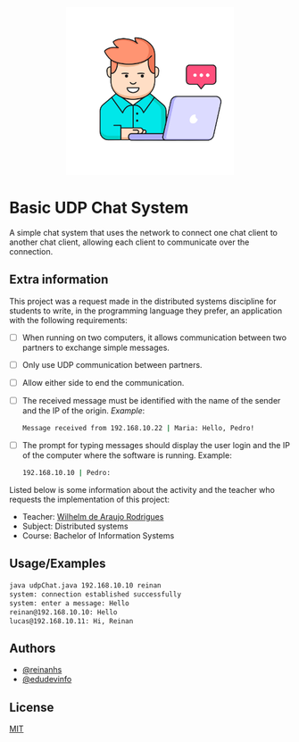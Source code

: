 <center>
 <img width="300px" height="300px" src="https://github.com/ReinanHS/Basic-UDP-Chat-System/blob/main/.github/docs/assets/logo-project.png" title="Logo"/>
</center>


# Basic UDP Chat System

A simple chat system that uses the network to connect one chat client to another chat client, allowing each client to communicate over the connection.



## Extra information

This project was a request made in the distributed systems discipline for students to write, in the programming language they prefer, an application with the following requirements:

- [ ] When running on two computers, it allows communication between two partners to exchange simple messages.
- [ ] Only use UDP communication between partners.
- [ ] Allow either side to end the communication.
- [ ] The received message must be identified with the name of the sender and the IP of the origin. *Example*:

   ```sh
   Message received from 192.168.10.22 | Maria: Hello, Pedro!
   ```

- [ ] The prompt for typing messages should display the user login and the IP of the computer where the software is running. Example:

  ```sh
  192.168.10.10 | Pedro:
  ```

Listed below is some information about the activity and the teacher who requests the implementation of this project:

- Teacher: [Wilhelm de Araujo Rodrigues](https://sig.ifs.edu.br/sigaa/public/docente/portal.jsf?siape=1843549)
- Subject: Distributed systems
- Course: Bachelor of Information Systems

## Usage/Examples

```ssh
java udpChat.java 192.168.10.10 reinan
system: connection established successfully
system: enter a message: Hello 
reinan@192.168.10.10: Hello
lucas@192.168.10.11: Hi, Reinan
```


## Authors

- [@reinanhs](https://www.github.com/reinanhs)
- [@edudevinfo](https://github.com/edudevinfo)



## License

[MIT](https://choosealicense.com/licenses/mit/)


